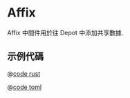 # Affix

Affix 中間件用於往 Depot 中添加共享數據.

## 示例代碼

<CodeGroup>
  <CodeGroupItem title="main.rs" active>

@[code rust](../../../../codes/affix/src/main.rs)

  </CodeGroupItem>
  <CodeGroupItem title="Cargo.toml">

@[code toml](../../../../codes/affix/Cargo.toml)

  </CodeGroupItem>
</CodeGroup>
